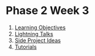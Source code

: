 # Phase 2 Week 3

1. [Learning Objectives](week-3/learning-objectives.md)
1. [Lightning Talks](week-3/lightning-talks.md)
1. [Side Project Ideas](week-3/side-projects.md)
1. [Tutorials](week-3/tutorials.md)
